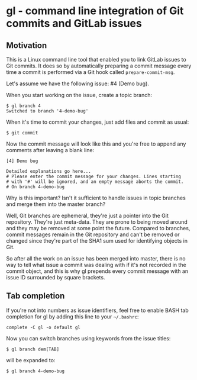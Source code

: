# gl - command line integration of Git commits and GitLab issues

## Motivation

This is a Linux command line tool that enabled you to link GitLab issues to Git commits. It does so by automatically preparing a commit message every time a commit is performed via a Git hook called `prepare-commit-msg`.

Let's assume we have the following issue: #4 (Demo bug). 

When you start working on the issue, create a topic branch:

```
$ gl branch 4
Switched to branch '4-demo-bug'
```

When it's time to commit your changes, just add files and commit as usual:

```
$ git commit
```

Now the commit message will look like this and you're free to append any comments after leaving a blank line:

```
[4] Demo bug

Detailed explanations go here...
# Please enter the commit message for your changes. Lines starting
# with '#' will be ignored, and an empty message aborts the commit.
# On branch 4-demo-bug
```

Why is this important? Isn't it sufficient to handle issues in topic branches and merge them into the master branch?

Well, Git branches are ephemeral, they're just a pointer into the Git repository. They're just meta-data. They are prone to being moved around and they may be removed at some point the future. Compared to branches, commit messages remain in the Git repository and can't be removed or changed since they're part of the SHA1 sum used for identifying objects in Git.

So after all the work on an issue has been merged into master, there is no way to tell what issue a commit was dealing with if it's not recorded in the commit object, and this is why gl prepends every commit message with an issue ID surrounded by square brackets.

## Tab completion

If you're not into numbers as issue identifiers, feel free to enable BASH tab completion for gl by adding this line to your `~/.bashrc`:

```
complete -C gl -o default gl
```

Now you can switch branches using keywords from the issue titles:

```
$ gl branch dem[TAB]
```

will be expanded to:

```
$ gl branch 4-demo-bug
```
